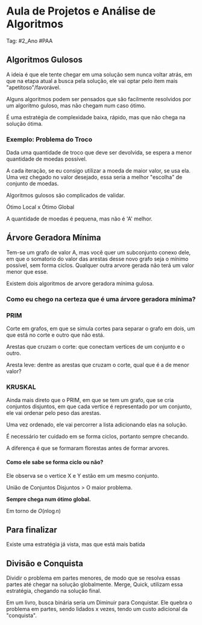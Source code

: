 # Aula de Projetos e Análise de Algoritmos

Tag: #2_Ano #PAA

## Algoritmos Gulosos

A ideia é que ele tente chegar em uma solução sem nunca voltar atrás, em que na etapa atual a busca pela solução, ele vai optar pelo item mais "apetitoso"/favorável.

Alguns algoritmos podem ser pensados que são facilmente resolvidos por um algoritmo guloso, mas não chegam num caso ótimo.

É uma estratégia de complexidade baixa, rápido, mas que não chega na solução ótima.

### Exemplo: Problema do Troco

Dada uma quantidade de troco que deve ser devolvida, se espera a menor quantidade de moedas possível.

A cada iteração, se eu consigo utilizar a moeda de maior valor, se usa ela. Uma vez chegado no valor desejado, essa seria a melhor "escolha" de conjunto de moedas.

Algoritmos gulosos são complicados de validar.

Ótimo Local x Ótimo Global

A quantidade de moedas é pequena, mas não é 'A' melhor.

## Árvore Geradora Mínima

Tem-se um grafo de valor A, mas você quer um subconjunto conexo dele, em que o somatorio do valor das arestas desse novo grafo seja o mínimo possível, sem forma ciclos. Qualquer outra arvore gerada não terá um valor menor que esse.

Existem dois algoritmos de arvore geradora mínima gulosa.

### Como eu chego na certeza que é uma árvore geradora mínima?

### PRIM

Corte em grafos, em que se simula cortes para separar o grafo em dois, um que está no corte e outro que não está.

Arestas que cruzam o corte: que conectam vertices de um conjunto e o outro.

Aresta leve: dentre as arestas que cruzam o corte, qual que é a de menor valor?

### KRUSKAL

Ainda mais direto que o PRIM, em que se tem um grafo, que se cria conjuntos disjuntos, em que cada vertice é representado por um conjunto, ele vai ordenar pelo peso das arestas.

Uma vez ordenado, ele vai percorrer a lista adicionando elas na solução.

É necessário ter cuidado em se forma ciclos, portanto sempre checando.

A diferença é que se formaram florestas antes de formar arvores.

#### Como ele sabe se forma ciclo ou não?

Ele observa se o vertice X e Y estão em um mesmo conjunto.

União de Conjuntos Disjuntos > O maior problema.

**Sempre chega num ótimo global.**

Em torno de $O(n \log n)$

## Para finalizar

Existe uma estratégia já vista, mas que está mais batida

## Divisão e Conquista

Dividir o problema em partes menores, de modo que se resolva essas partes até chegar na solução globalmente. Merge, Quick, utilizam essa estratégia, chegando na solução final.

Em um livro, busca binária seria um Diminuir para Conquistar. Ele quebra o problema em partes, sendo lidados x vezes, tendo um custo adicional da "conquista".
